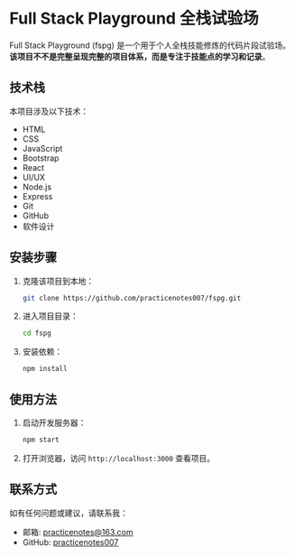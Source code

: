# Full Stack Playground 全栈试验场

Full Stack Playground (fspg) 是一个用于个人全栈技能修炼的代码片段试验场。**该项目不不是完整呈现完整的项目体系，而是专注于技能点的学习和记录**。

## 技术栈

本项目涉及以下技术：

- HTML
- CSS
- JavaScript
- Bootstrap
- React
- UI/UX
- Node.js
- Express
- Git
- GitHub
- 软件设计

## 安装步骤

1. 克隆该项目到本地：
   ```bash
   git clone https://github.com/practicenotes007/fspg.git
   ```
2. 进入项目目录：
   ```bash
   cd fspg
   ```
3. 安装依赖：
   ```bash
   npm install
   ```

## 使用方法

1. 启动开发服务器：
   ```bash
   npm start
   ```
2. 打开浏览器，访问 `http://localhost:3000` 查看项目。

## 联系方式

如有任何问题或建议，请联系我：

- 邮箱: practicenotes@163.com
- GitHub: [practicenotes007](https://github.com/practicenotes007)
